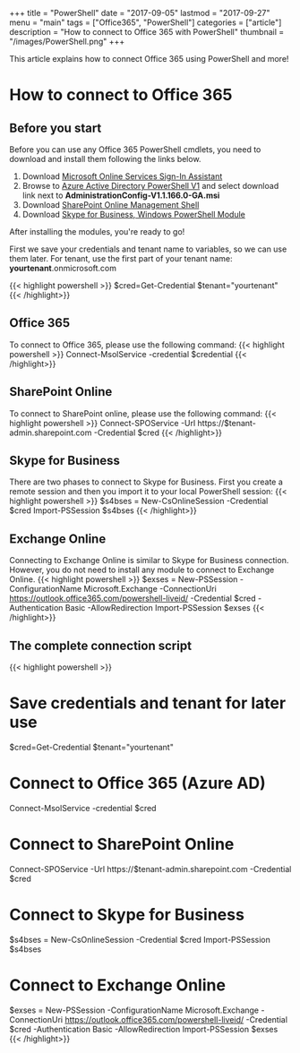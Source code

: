 +++
title = "PowerShell"
date = "2017-09-05"
lastmod = "2017-09-27"
menu = "main"
tags = ["Office365", "PowerShell"]
categories = ["article"]
description = "How to connect to Office 365 with PowerShell"
thumbnail = "/images/PowerShell.png"
+++

This article explains how to connect Office 365 using PowerShell and more!
 <!--more-->
 
# How to connect to Office 365

## Before you start

Before you can use any Office 365 PowerShell cmdlets, you need to download and install them following the links below.

1. Download <a href="https://www.microsoft.com/en-us/download/details.aspx?id=28177" target="_blank">Microsoft Online Services Sign-In Assistant</a>
2. Browse to <a href="http://connect.microsoft.com/site1164/Downloads/DownloadDetails.aspx?DownloadID=59185" target="_blank">Azure Active Directory PowerShell V1</a> and select download link next to **AdministrationConfig-V1.1.166.0-GA.msi**
3. Download <a href="http://www.microsoft.com/download/details.aspx?id=35588" target="_blank">SharePoint Online Management Shell</a>
4. Download <a href="http://www.microsoft.com/en-us/download/details.aspx?id=39366" target="_blank">Skype for Business, Windows PowerShell Module</a>

After installing the modules, you're ready to go! 

First we save your credentials and tenant name to variables, so we can use them later. For tenant, use the first part of your tenant name: **yourtenant**.onmicrosoft.com

{{< highlight powershell >}}
$cred=Get-Credential
$tenant="yourtenant"
{{< /highlight>}}

## Office 365

To connect to Office 365, please use the following command:
{{< highlight powershell >}}
Connect-MsolService -credential $credential
{{< /highlight>}}

## SharePoint Online

To connect to SharePoint online, please use the following command:
{{< highlight powershell >}}
Connect-SPOService -Url https://$tenant-admin.sharepoint.com -Credential $cred
{{< /highlight>}}

## Skype for Business

There are two phases to connect to Skype for Business. First you create a remote session and then you import it to your local PowerShell session:
{{< highlight powershell >}}
$s4bses = New-CsOnlineSession -Credential $cred
Import-PSSession $s4bses
{{< /highlight>}}

## Exchange Online

Connecting to Exchange Online is similar to Skype for Business connection. However, you do not need to install any module to connect to Exchange Online.
{{< highlight powershell >}}
$exses = New-PSSession -ConfigurationName Microsoft.Exchange -ConnectionUri https://outlook.office365.com/powershell-liveid/ -Credential $cred -Authentication Basic -AllowRedirection
Import-PSSession $exses
{{< /highlight>}}

## The complete connection script

{{< highlight powershell >}}
# Save credentials and tenant for later use
$cred=Get-Credential
$tenant="yourtenant"

# Connect to Office 365 (Azure AD)
Connect-MsolService -credential $cred

# Connect to SharePoint Online
Connect-SPOService -Url https://$tenant-admin.sharepoint.com -Credential $cred

# Connect to Skype for Business
$s4bses = New-CsOnlineSession -Credential $cred
Import-PSSession $s4bses

# Connect to Exchange Online
$exses = New-PSSession -ConfigurationName Microsoft.Exchange -ConnectionUri https://outlook.office365.com/powershell-liveid/ -Credential $cred -Authentication Basic -AllowRedirection
Import-PSSession $exses
{{< /highlight>}}


